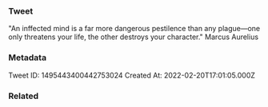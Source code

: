 ### Tweet
"An inffected mind is a far more dangerous pestilence than any plague—one only threatens your life, the other destroys your character." Marcus Aurelius

### Metadata
Tweet ID: 1495443400442753024
Created At: 2022-02-20T17:01:05.000Z

### Related

